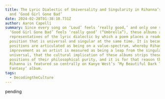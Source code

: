 ```yaml
---
title: The Lyric Dialectic of Universality and Singularity in Rihanna’s ‘Loud’
  and ‘Good Girl Gone Bad’
date: 2024-02-28T01:38:10.731Z
author: Aaron Capelli
summary: Since every song on ‘Loud’ feels ‘really good,’ and only one song on
  ‘Good Girl Gone Bad’ feels ‘really good’ (“Umbrella”), these albums are
  representatives of the lyric dialectic by which a poem places a reader in a
  position that is universal and singular at the same time. It is because these
  positions are articulated as being on a value-spectrum, whereby Rihanna’s
  improvement as an artist is measured as being a leap from the singular to the
  universal, that the cultural implication of these albums strips these
  positions of their philosophical purity, and it is for that reason that
  Rihanna is featured so centrally on Kanye West’s ‘My Beautiful Dark Twisted
  Fantasy’ album.
tags:
  - DecodingtheCulture
---
```

pending
